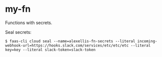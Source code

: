 # my-fn

Functions with secrets.

Seal secrets:

```
$ faas-cli cloud seal --name=alexellis-fn-secrets --literal incoming-webhook-url=https://hooks.slack.com/services/etc/etc/etc --literal key=key --literal slack-token=slack-token
```
